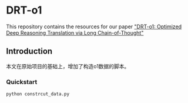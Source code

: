# DRT-o1



This repository contains the resources for our paper ["DRT-o1: Optimized Deep Reasoning Translation via Long Chain-of-Thought"](https://arxiv.org/abs/2412.17498)


## Introduction

本文在原始项目的基础上，增加了构造o1数据的脚本。



### Quickstart

```
python constrcut_data.py
```



